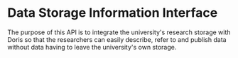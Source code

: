 # Data Storage Information Interface

The purpose of this API is to integrate the university's research storage with Doris so that the researchers can easily describe, refer to and publish data without data having to leave the university's own storage.
